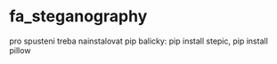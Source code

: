 # fa_steganography
pro spusteni treba nainstalovat pip balicky: pip install stepic, pip install pillow
